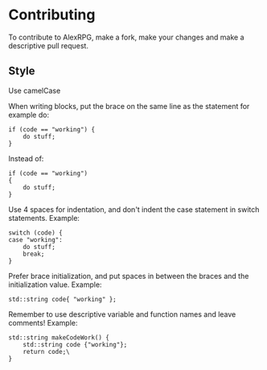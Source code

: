 # Contributing

To contribute to AlexRPG, make a fork, make your changes and make a descriptive pull request.

## Style

Use camelCase

When writing blocks, put the brace on the same line as the statement for example do:

```
if (code == "working") {
    do stuff;
}
```

Instead of:

```
if (code == "working")
{
    do stuff;
}
```

Use 4 spaces for indentation, and don't indent the case statement in switch statements. Example:

```
switch (code) {
case "working":
    do stuff;
    break;
}
```

Prefer brace initialization, and put spaces in between the braces and the initialization value. Example:

```
std::string code{ "working" };
```

Remember to use descriptive variable and function names and leave comments! Example:

```
std::string makeCodeWork() {
    std::string code {"working"};
    return code;\
}
```
